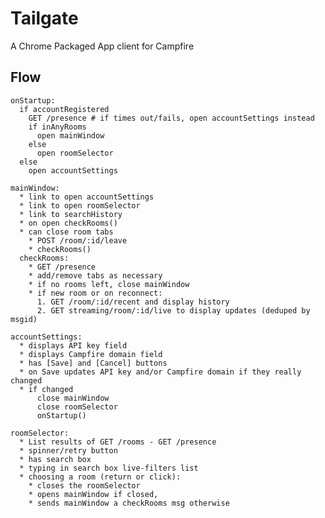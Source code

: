 # Tailgate

A Chrome Packaged App client for Campfire

## Flow

    onStartup:
      if accountRegistered
        GET /presence # if times out/fails, open accountSettings instead
        if inAnyRooms
          open mainWindow
        else
          open roomSelector
      else
        open accountSettings

    mainWindow:
      * link to open accountSettings
      * link to open roomSelector
      * link to searchHistory
      * on open checkRooms()
      * can close room tabs
        * POST /room/:id/leave
        * checkRooms()
      checkRooms:
        * GET /presence
        * add/remove tabs as necessary
        * if no rooms left, close mainWindow
        * if new room or on reconnect:
          1. GET /room/:id/recent and display history
          2. GET streaming/room/:id/live to display updates (deduped by msgid)

    accountSettings:
      * displays API key field
      * displays Campfire domain field
      * has [Save] and [Cancel] buttons
      * on Save updates API key and/or Campfire domain if they really changed
      * if changed
          close mainWindow
          close roomSelector
          onStartup()

    roomSelector:
      * List results of GET /rooms - GET /presence
      * spinner/retry button
      * has search box
      * typing in search box live-filters list
      * choosing a room (return or click):
        * closes the roomSelector
        * opens mainWindow if closed,
        * sends mainWindow a checkRooms msg otherwise
